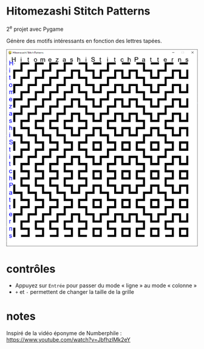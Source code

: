 # Hitomezashi Stitch Patterns
2<sup>e</sup> projet avec Pygame

Génère des motifs intéressants en fonction des lettres tapées.

![capture d’écran](https://github.com/xDEADC0DE/pygame-Hitomezashi-Stitch-Patterns/blob/master/screenshots/2021-12-11%2014h00.png?raw=true)

# contrôles
* Appuyez sur `Entrée` pour passer du mode «&nbsp;ligne&nbsp;» au mode «&nbsp;colonne&nbsp;»
* `+` et `-` permettent de changer la taille de la grille

# notes
Inspiré de la vidéo éponyme de Numberphile : https://www.youtube.com/watch?v=JbfhzlMk2eY
